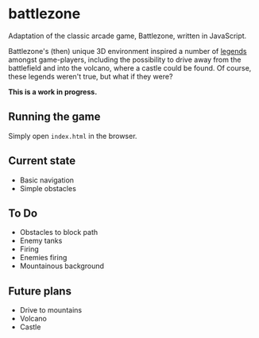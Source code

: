 # battlezone
Adaptation of the classic arcade game, Battlezone, written in JavaScript.

Battlezone's (then) unique 3D environment inspired a number of
[legends](http://www.recroom-amusements.com/aboutbattlezone.htm) amongst game-players,
including the possibility to drive away from the battlefield and into the volcano, where a
castle could be found. Of course, these legends weren't true, but what if they were?

**This is a work in progress.**

## Running the game
Simply open `index.html` in the browser.

## Current state

* Basic navigation
* Simple obstacles

## To Do

* Obstacles to block path
* Enemy tanks
* Firing
* Enemies firing
* Mountainous background

## Future plans

* Drive to mountains
* Volcano
* Castle

